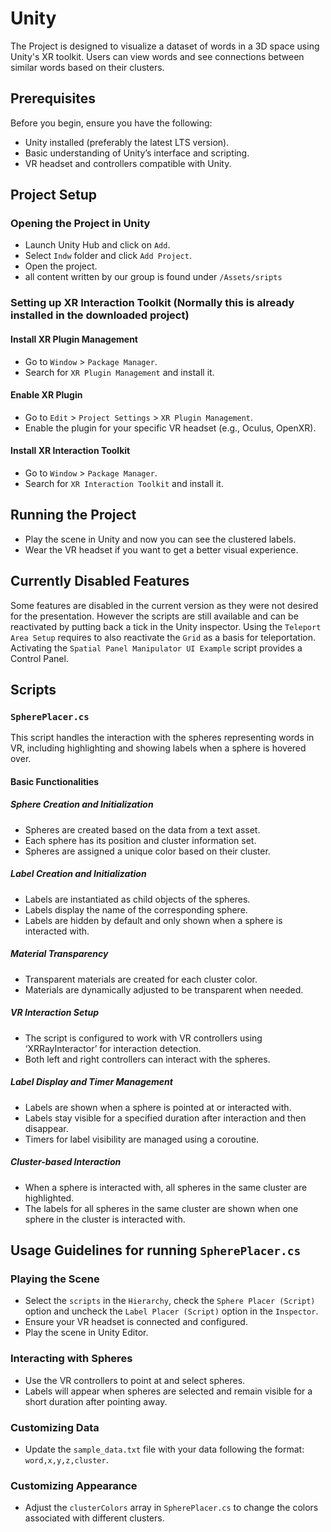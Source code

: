# Unity

The Project is designed to visualize a dataset of words in a 3D space using Unity's XR toolkit. Users can view words and see connections between similar words based on their clusters.

## Prerequisites

Before you begin, ensure you have the following:

- Unity installed (preferably the latest LTS version).
- Basic understanding of Unity’s interface and scripting.
- VR headset and controllers compatible with Unity.

## Project Setup

### Opening the Project in Unity

- Launch Unity Hub and click on `Add`.
- Select `Indw` folder and click `Add Project`.
- Open the project.
- all content written by our group is found under `/Assets/sripts`

### Setting up XR Interaction Toolkit (Normally this is already installed in the downloaded project)

#### Install XR Plugin Management

- Go to `Window` > `Package Manager`.
- Search for `XR Plugin Management` and install it.

#### Enable XR Plugin

- Go to `Edit` > `Project Settings` > `XR Plugin Management`.
- Enable the plugin for your specific VR headset (e.g., Oculus, OpenXR).

#### Install XR Interaction Toolkit

- Go to `Window` > `Package Manager`.
- Search for `XR Interaction Toolkit` and install it.

## Running the Project

- Play the scene in Unity and now you can see the clustered labels.
- Wear the VR headset if you want to get a better visual experience.

## Currently Disabled Features

Some features are disabled in the current version as they were not desired for the presentation. However the scripts are still available and can be reactivated by putting back a tick in the Unity inspector. Using the `Teleport Area Setup` requires to also reactivate the `Grid` as a basis for teleportation. Activating the `Spatial Panel Manipulator UI Example` script provides a Control Panel.

## Scripts

### `SpherePlacer.cs`

This script handles the interaction with the spheres representing words in VR, including highlighting and showing labels when a sphere is hovered over.

#### Basic Functionalities

##### Sphere Creation and Initialization

- Spheres are created based on the data from a text asset.
- Each sphere has its position and cluster information set.
- Spheres are assigned a unique color based on their cluster.

##### Label Creation and Initialization

- Labels are instantiated as child objects of the spheres.
- Labels display the name of the corresponding sphere.
- Labels are hidden by default and only shown when a sphere is interacted with.

##### Material Transparency

- Transparent materials are created for each cluster color.
- Materials are dynamically adjusted to be transparent when needed.

##### VR Interaction Setup

- The script is configured to work with VR controllers using ‘XRRayInteractor’ for interaction detection.
- Both left and right controllers can interact with the spheres.

##### Label Display and Timer Management

- Labels are shown when a sphere is pointed at or interacted with.
- Labels stay visible for a specified duration after interaction and then disappear.
- Timers for label visibility are managed using a coroutine.

##### Cluster-based Interaction

- When a sphere is interacted with, all spheres in the same cluster are highlighted.
- The labels for all spheres in the same cluster are shown when one sphere in the cluster is interacted with.

## Usage Guidelines for running `SpherePlacer.cs`

### Playing the Scene

- Select the `scripts` in the `Hierarchy`, check the `Sphere Placer (Script)` option and uncheck the `Label Placer (Script)` option in the `Inspector`.
- Ensure your VR headset is connected and configured.
- Play the scene in Unity Editor.

### Interacting with Spheres

- Use the VR controllers to point at and select spheres.
- Labels will appear when spheres are selected and remain visible for a short duration after pointing away.

### Customizing Data

- Update the `sample_data.txt` file with your data following the format: `word,x,y,z,cluster`.

### Customizing Appearance

- Adjust the `clusterColors` array in `SpherePlacer.cs` to change the colors associated with different clusters.
